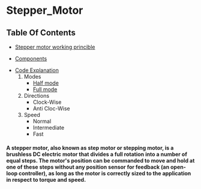 # Stepper_Motor
## Table Of Contents
 * [Stepper motor working princible](#desc)
 + [Components](#comp)
 - [Code Explanation](#code)
    1. Modes
       - [Half mode](#half) 
       - [Full mode](#full)  
    2. Directions      
       - Clock-Wise
       - Anti Cloc-Wise
    3. Speed      
       - Normal
       - Intermediate
       - Fast
      

#### A stepper motor, also known as step motor or stepping motor, is a brushless DC electric motor that divides a full rotation into a number of equal steps. The motor's position can be commanded to move and hold at one of these steps without any position sensor for feedback (an open-loop controller), as long as the motor is correctly sized to the application in respect to torque and speed.

